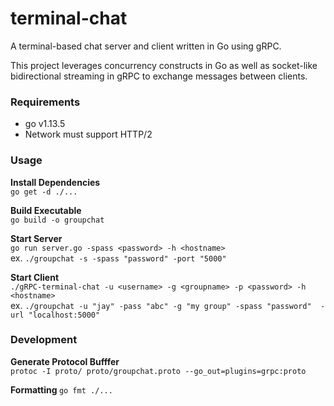 # terminal-chat 
A terminal-based chat server and client written in Go using gRPC. 

This project leverages concurrency constructs in Go as well as socket-like bidirectional streaming in gRPC to exchange messages between clients.

### Requirements  
- go v1.13.5
- Network must support HTTP/2

### Usage
<b> Install Dependencies </b>  
`go get -d ./...`

<b> Build Executable </b>  
`go build -o groupchat`

<b> Start Server </b>  
`go run server.go -spass <password> -h <hostname>`  
ex. `./groupchat -s -spass "password" -port "5000"`

<b> Start Client </b>   
`./gRPC-terminal-chat -u <username> -g <groupname> -p <password> -h <hostname>`  
ex. `./groupchat -u "jay" -pass "abc" -g "my group" -spass "password"  -url "localhost:5000"`

### Development  

<b> Generate Protocol Bufffer </b>  
`protoc -I proto/ proto/groupchat.proto --go_out=plugins=grpc:proto`

<b> Formatting </b>
`go fmt ./...`


